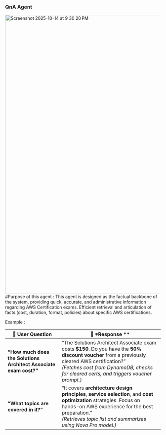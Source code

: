 ### QnA Agent 
<img width="1440" height="900" alt="Screenshot 2025-10-14 at 9 30 20 PM" src="https://github.com/user-attachments/assets/a78fdd7c-7310-428c-ad3d-0b54bc512b78" />
#Purpose of this agent :
This agent is designed as the factual backbone of the system, providing quick, accurate, and administrative information regarding AWS Certification exams. Efficient retrieval and articulation of facts (cost, duration, format, policies) about specific AWS certifications.




Example :

| 💭 **User Question**                                             | 🤖 *Response **                                                                                                                                                                                                           |
| ---------------------------------------------------------------- | ------------------------------------------------------------------------------------------------------------------------------------------------------------------------------------------------------------------------------------------ |
| **“How much does the Solutions Architect Associate exam cost?”** | “The Solutions Architect Associate exam costs **$150**. Do you have the **50% discount voucher** from a previously cleared AWS certification?” <br> *(Fetches cost from DynamoDB, checks for cleared certs, and triggers voucher prompt.)* |
| **“What topics are covered in it?”**                             | “It covers **architecture design principles**, **service selection**, and **cost optimization** strategies. Focus on hands-on AWS experience for the best preparation.” <br> *(Retrieves topic list and summarizes using Nova Pro model.)* |




